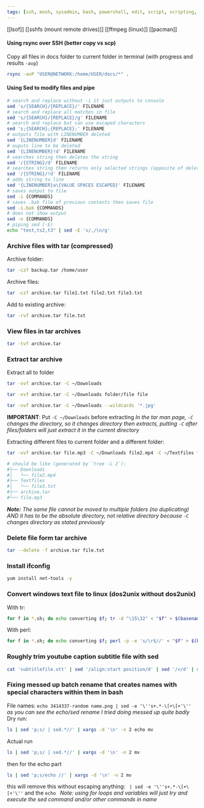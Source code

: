 ```yaml
---
tags: [ssh, mosh, sysadmin, bash, powershell, edit, script, scripting, sed, terminal, editing, pipe, search, replace, rename]
---
```

[[lsof]]
[[sshfs (mount remote drives)]]
[[ffmpeg (linux)]]
[[pacman]]

#### Using rsync over SSH (better copy vs scp)

Copy all files in docs folder to current folder in terminal (with progress and results `-avp`)
```bash
rsync -avP "USER@NETWORK:/home/USER/docs/*" .
```

#### Using Sed to modify files and pipe
```bash
# search and replace without -i it just outputs to console
sed 's/{SEARCH}/{REPLACE}/' FILENAME
# search and replace all matches in file
sed 's/{SEARCH}/{REPLACE}/g' FILENAME
# search and replace but can use escaped characters
sed 's;{SEARCH};{REPLACE};' FILENAME
# outputs file with LINENUMBER deleted
sed '{LINENUMBER}d' FILENAME
# ouputs line to be deleted
sed '{LINENUMBER}!d' FILENAME
# searches string then deletes the string
sed '/{STRING}/d' FILENAME
# searches string then returns only selected strings (opposite of delete)
sed '/{STRING}/!d' FILENAME
# adds string to line
sed '{LINENUMBER}a\{VALUE SPACES ESCAPED}' FILENAME
# saves output to file
sed -i {COMMANDS}
# saves .bak file of previous contents then saves file
sed -i.bak {COMMANDS}
# does not show output
sed -n {COMMANDS}
# piping sed (-E)
echo "test,ts2,t3" | sed -E 's/,/\n/g'
```

### Archive files with tar (compressed)
Archive folder:
```bash
tar -czf backup.tar /home/user
```
Archive files:
```bash
tar -czf archive.tar file1.txt file2.txt file3.txt
```
Add to existing archive:
```bash
tar -rvf archive.tar file.txt
```

### View files in tar archives
```bash
tar -tvf archive.tar
```

### Extract tar archive
Extract all to folder
```bash
tar -xvf archive.tar -C ~/Downloads
```
```bash
tar -xvf archive.tar -C ~/Downloads folder/file file 
```
```bash
tar -xvf archive.tar -C ~/Downloads --wildcards '*.jpg' 
```
**IMPORTANT**: Put `-C ~/Downloads` before extracting
*In the tar man page, `-C` changes the directory, so it changes directory then extracts, putting `-C` after files/folders will just extract it in the current directory*

Extracting different files to current folder and a different folder:
```bash
tar -xvf archive.tar file.mp3 -C ~/Downloads file2.mp4 -C ~/Textfiles file3.txt
```
```bash
# should be like (generated by `tree -L 2`):
#├── Downloads
#│   └── file2.mp4
#├── Textfiles
#│   └── file3.txt
#├── archive.tar
#└── file.mp3
```
***Note:** The same file cannot be moved to multiple folders (no duplicating) AND it has to be the absolute directory, not relative directory because `-C` changes directory as stated previously*

### Delete file form tar archive
```bash
tar --delete -f archive.tar file.txt
```

### Install ifconfig
```bash
yum install net-tools -y
```

### Convert windows text file to linux (dos2unix without dos2unix)
With tr:
```bash
for f in *.sh; do echo converting $f; tr -d "\15\32" < "$f" > $(basename "$f" .sh)_linux.sh; echo	output: $(basename "$f" .sh)_linux.sh; rm -f "$f"; mv "$(basename "$f" .sh)_linux.sh" "$f"; done
```
With perl:
```bash
for f in *.sh; do echo converting $f; perl -p -e 's/\r$//' < "$f" > $(basename "$f" .sh)_linux.sh; echo output: $(basename "$f" .sh)_linux.sh; rm -f "$f"; mv "$(basename "$f" .sh)_linux.sh" "$f"; done
```

### Roughly trim youtube caption subtitle file with sed
```bash
cat 'subtitlefile.vtt' | sed '/align:start position/d' | sed '/</d' | sed '/\[Music\]/d' | sed '/^foreign/d' | sed '/^$/d' | sed '/^ /d' | sed '1~2d'
```

### Fixing messed up batch rename that creates names with special characters within them in bash
File names: 
`echo 3414337-random name.png | sed -e '\''s+.*-\[+\[+'\''`
*as you can see the echo/sed rename I tried doing messed up quite badly*
Dry run:
```bash
ls | sed 'p;s/ | sed.*//' | xargs -d '\n' -n 2 echo mv
```
Actual run
```bash
ls | sed 'p;s/ | sed.*//' | xargs -d '\n' -n 2 mv
```
then for the echo part
```bash
ls | sed 'p;s/echo //' | xargs -d '\n' -n 2 mv
```
this will remove this without escaping anything:
` | sed -e '\''s+.*-\[+\[+'\''`
and the
`echo `
*Note: using for loops and variables will just try and execute the sed command and/or other commands in name*